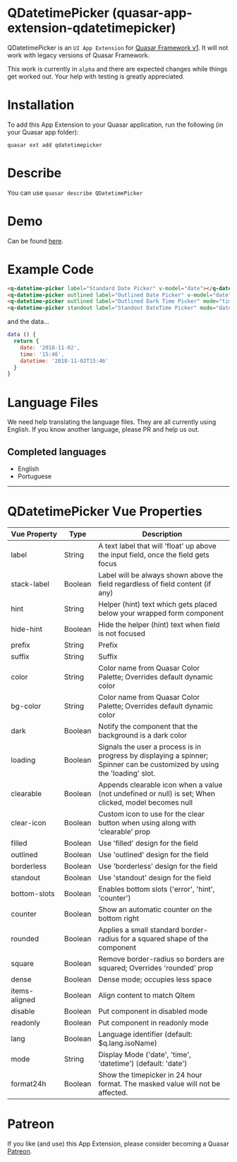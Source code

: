 QDatetimePicker (quasar-app-extension-qdatetimepicker)
===

QDatetimePicker is an `UI App Extension` for [Quasar Framework v1](https://v1.quasar-framework.org/). It will not work with legacy versions of Quasar Framework.

This work is currently in `alpha` and there are expected changes while things get worked out. Your help with testing is greatly appreciated.

# Installation
To add this App Extension to your Quasar application, run the following (in your Quasar app folder):
```
quasar ext add qdatetimepicker
```

# Describe
You can use `quasar describe QDatetimePicker`

# Demo
Can be found [here](https://qdatetimepicker.netlify.com).

# Example Code
```html
<q-datetime-picker label="Standard Date Picker" v-model="date"></q-datetime-picker>
<q-datetime-picker outlined label="Outlined Date Picker" v-model="date"></q-datetime-picker>
<q-datetime-picker outlined label="Outlined Dark Time Picker" mode="time" color="negative" dark v-model="time"></q-datetime-picker>
<q-datetime-picker standout label="Standout DateTime Picker" mode="datetime" color="positive" dark v-model="datetime" format24h></q-datetime-picker>
```
and the data...
```js
data () {
  return {
    date: '2018-11-02',
    time: '15:46',
    datetime: '2018-11-02T15:46'
  }
}
```

# Language Files

We need help translating the language files. They are all currently using English. If you know another language, please PR and help us out.

## Completed languages
- English
- Portuguese

---

# QDatetimePicker Vue Properties
| Vue&nbsp;Property | Type	|  Description |
|---|---|---|
| label | String | A text label that will 'float' up above the input field, once the field gets focus |
| stack-label | Boolean | Label will be always shown above the field regardless of field content (if any) |
| hint | String | Helper (hint) text which gets placed below your wrapped form component |
| hide-hint | Boolean | Hide the helper (hint) text when field is not focused |
| prefix | String | Prefix |
| suffix | String | Suffix |
| color | String | Color name from Quasar Color Palette; Overrides default dynamic color |
| bg-color | String | Color name from Quasar Color Palette; Overrides default dynamic color |
| dark | Boolean | Notify the component that the background is a dark color |
| loading | Boolean | Signals the user a process is in progress by displaying a spinner; Spinner can be customized by using the 'loading' slot. |
| clearable | Boolean | Appends clearable icon when a value (not undefined or null) is set; When clicked, model becomes null |
| clear-icon | Boolean | Custom icon to use for the clear button when using along with 'clearable' prop |
| filled | Boolean | Use 'filled' design for the field |
| outlined | Boolean | Use 'outlined' design for the field |
| borderless | Boolean | Use 'borderless' design for the field |
| standout | Boolean | Use 'standout' design for the field |
| bottom-slots | Boolean | Enables bottom slots ('error', 'hint', 'counter') |
| counter | Boolean | Show an automatic counter on the bottom right |
| rounded | Boolean | Applies a small standard border-radius for a squared shape of the component |
| square | Boolean | Remove border-radius so borders are squared; Overrides 'rounded' prop |
| dense | Boolean | Dense mode; occupies less space |
| items-aligned | Boolean | Align content to match QItem |
| disable | Boolean | Put component in disabled mode |
| readonly | Boolean | Put component in readonly mode |
| lang | Boolean | Language identifier (default: $q.lang.isoName) |
| mode | String | Display Mode ('date', 'time', 'datetime') (default: 'date') |
| format24h | Boolean | Show the timepicker in 24 hour format. The masked value will not be affected. |

# Patreon
If you like (and use) this App Extension, please consider becoming a Quasar [Patreon](https://www.patreon.com/quasarframework).

